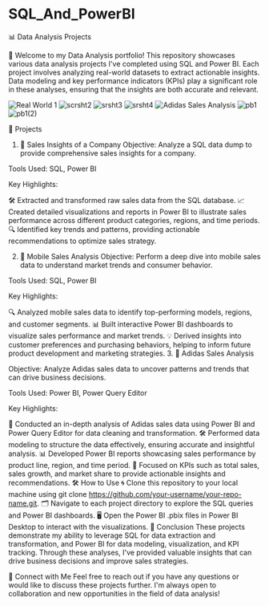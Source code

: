 # SQL_And_PowerBI
📊 Data Analysis Projects

🌟
Welcome to my Data Analysis portfolio! This repository showcases various data analysis projects I've completed using SQL and Power BI. Each project involves analyzing real-world datasets to extract actionable insights. Data modeling and key performance indicators (KPIs) play a significant role in these analyses, ensuring that the insights are both accurate and relevant.

![Real World 1](https://github.com/user-attachments/assets/a667de74-d201-4d48-924e-7d8381ecc321)
![scrsht2](https://github.com/user-attachments/assets/099d2679-2098-4413-9ee1-f1c33bfb0236)
![srsht3](https://github.com/user-attachments/assets/b1b74609-a29f-4352-818d-58ef7d31300e)
![srsht4](https://github.com/user-attachments/assets/3c54808f-01b4-4805-b1cb-74b3bfb62dcd)
![Adidas Sales Analysis](https://github.com/user-attachments/assets/0e7a6735-6678-4fae-b9a1-e3d1d4fa7659)
![pb1](https://github.com/user-attachments/assets/39f108f3-3720-416e-93bf-41cd4cc84511)
![pb1(2)](https://github.com/user-attachments/assets/aab19338-4f2b-404b-8188-adf4c2364791)

🚀 Projects
1. 💼 Sales Insights of a Company
Objective: Analyze a SQL data dump to provide comprehensive sales insights for a company.

Tools Used: SQL, Power BI

Key Highlights:

🛠️ Extracted and transformed raw sales data from the SQL database.
📈 Created detailed visualizations and reports in Power BI to illustrate sales performance across different product categories, regions, and time periods.
🔍 Identified key trends and patterns, providing actionable recommendations to optimize sales strategy.


2. 📱 Mobile Sales Analysis
Objective: Perform a deep dive into mobile sales data to understand market trends and consumer behavior.

Tools Used: SQL, Power BI

Key Highlights:

🔍 Analyzed mobile sales data to identify top-performing models, regions, and customer segments.
📊 Built interactive Power BI dashboards to visualize sales performance and market trends.
💡 Derived insights into customer preferences and purchasing behaviors, helping to inform future product development and marketing strategies.
3. 👟 Adidas Sales Analysis


Objective: Analyze Adidas sales data to uncover patterns and trends that can drive business decisions.

Tools Used: Power BI, Power Query Editor

Key Highlights:

🧹 Conducted an in-depth analysis of Adidas sales data using Power BI and Power Query Editor for data cleaning and transformation.
🛠️ Performed data modeling to structure the data effectively, ensuring accurate and insightful analysis.
📊 Developed Power BI reports showcasing sales performance by product line, region, and time period.
🎯 Focused on KPIs such as total sales, sales growth, and market share to provide actionable insights and recommendations.
🛠️ How to Use
🌀 Clone this repository to your local machine using git clone https://github.com/your-username/your-repo-name.git.
🗂️ Navigate to each project directory to explore the SQL queries and Power BI dashboards.
🖥️ Open the Power BI .pbix files in Power BI Desktop to interact with the visualizations.
🎯 Conclusion
These projects demonstrate my ability to leverage SQL for data extraction and transformation, and Power BI for data modeling, visualization, and KPI tracking. Through these analyses, I've provided valuable insights that can drive business decisions and improve sales strategies.

🤝 Connect with Me
Feel free to reach out if you have any questions or would like to discuss these projects further. I'm always open to collaboration and new opportunities in the field of data analysis!
